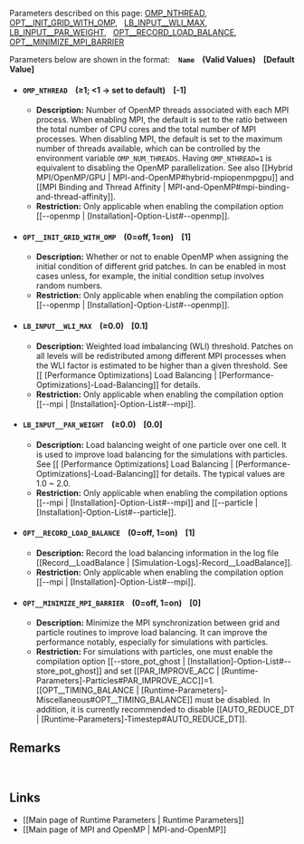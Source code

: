 Parameters described on this page:
[OMP_NTHREAD](#OMP_NTHREAD), &nbsp;
[OPT__INIT_GRID_WITH_OMP](#OPT__INIT_GRID_WITH_OMP), &nbsp;
[LB_INPUT__WLI_MAX](#LB_INPUT__WLI_MAX), &nbsp;
[LB_INPUT__PAR_WEIGHT](#LB_INPUT__PAR_WEIGHT), &nbsp;
[OPT__RECORD_LOAD_BALANCE](#OPT__RECORD_LOAD_BALANCE), &nbsp;
[OPT__MINIMIZE_MPI_BARRIER](#OPT__MINIMIZE_MPI_BARRIER) &nbsp;


Parameters below are shown in the format: &ensp; **`Name` &ensp; (Valid Values) &ensp; [Default Value]**

<a name="OMP_NTHREAD"></a>
* #### `OMP_NTHREAD` &ensp; (&#8805;1; <1 &#8594; set to default) &ensp; [-1]
    * **Description:**
Number of OpenMP threads associated with each MPI process.
When enabling MPI, the default is set to the ratio between the total number of CPU cores
and the total number of MPI processes. When disabling MPI, the default
is set to the maximum number of threads available, which can be controlled
by the environment variable `OMP_NUM_THREADS`.
Having `OMP_NTHREAD=1` is equivalent to disabling the OpenMP parallelization.
See also [[Hybrid MPI/OpenMP/GPU | MPI-and-OpenMP#hybrid-mpiopenmpgpu]] and
[[MPI Binding and Thread Affinity | MPI-and-OpenMP#mpi-binding-and-thread-affinity]].
    * **Restriction:**
Only applicable when enabling the compilation option
[[--openmp | [Installation]-Option-List#--openmp]].

<a name="OPT__INIT_GRID_WITH_OMP"></a>
* #### `OPT__INIT_GRID_WITH_OMP` &ensp; (0=off, 1=on) &ensp; [1]
    * **Description:**
Whether or not to enable OpenMP when assigning the initial condition
of different grid patches. In can be enabled in most cases unless,
for example, the initial condition setup involves random numbers.
    * **Restriction:**
Only applicable when enabling the compilation option
[[--openmp | [Installation]-Option-List#--openmp]].

<a name="LB_INPUT__WLI_MAX"></a>
* #### `LB_INPUT__WLI_MAX` &ensp; (&#8805;0.0) &ensp; [0.1]
    * **Description:**
Weighted load imbalancing (WLI) threshold. Patches on all levels will
be redistributed among different MPI processes when the WLI factor is
estimated to be higher than a given threshold. See
[[ [Performance Optimizations] Load Balancing | [Performance-Optimizations]-Load-Balancing]]
for details.
    * **Restriction:**
Only applicable when enabling the compilation option
[[--mpi | [Installation]-Option-List#--mpi]].

<a name="LB_INPUT__PAR_WEIGHT"></a>
* #### `LB_INPUT__PAR_WEIGHT` &ensp; (&#8805;0.0) &ensp; [0.0]
    * **Description:**
Load balancing weight of one particle over one cell. It is used
to improve load balancing for the simulations with particles. See
[[ [Performance Optimizations] Load Balancing | [Performance-Optimizations]-Load-Balancing]]
for details. The typical values are 1.0 ~ 2.0.
    * **Restriction:**
Only applicable when enabling the compilation options
[[--mpi | [Installation]-Option-List#--mpi]] and
[[--particle | [Installation]-Option-List#--particle]].

<a name="OPT__RECORD_LOAD_BALANCE"></a>
* #### `OPT__RECORD_LOAD_BALANCE` &ensp; (0=off, 1=on) &ensp; [1]
    * **Description:**
Record the load balancing information in the log file
[[Record__LoadBalance | [Simulation-Logs]-Record__LoadBalance]].
    * **Restriction:**
Only applicable when enabling the compilation option
[[--mpi | [Installation]-Option-List#--mpi]].

<a name="OPT__MINIMIZE_MPI_BARRIER"></a>
* #### `OPT__MINIMIZE_MPI_BARRIER` &ensp; (0=off, 1=on) &ensp; [0]
    * **Description:**
Minimize the MPI synchronization between grid and particle routines
to improve load balancing. It can improve the performance notably,
especially for simulations with particles.
    * **Restriction:**
For simulations with particles, one must enable the compilation option
[[--store_pot_ghost | [Installation]-Option-List#--store_pot_ghost]] and
set [[PAR_IMPROVE_ACC | [Runtime-Parameters]-Particles#PAR_IMPROVE_ACC]]=1.
[[OPT__TIMING_BALANCE | [Runtime-Parameters]-Miscellaneous#OPT__TIMING_BALANCE]]
must be disabled. In addition, it is currently recommended to disable
[[AUTO_REDUCE_DT | [Runtime-Parameters]-Timestep#AUTO_REDUCE_DT]].


## Remarks


<br>

## Links
* [[Main page of Runtime Parameters | Runtime Parameters]]
* [[Main page of MPI and OpenMP | MPI-and-OpenMP]]
